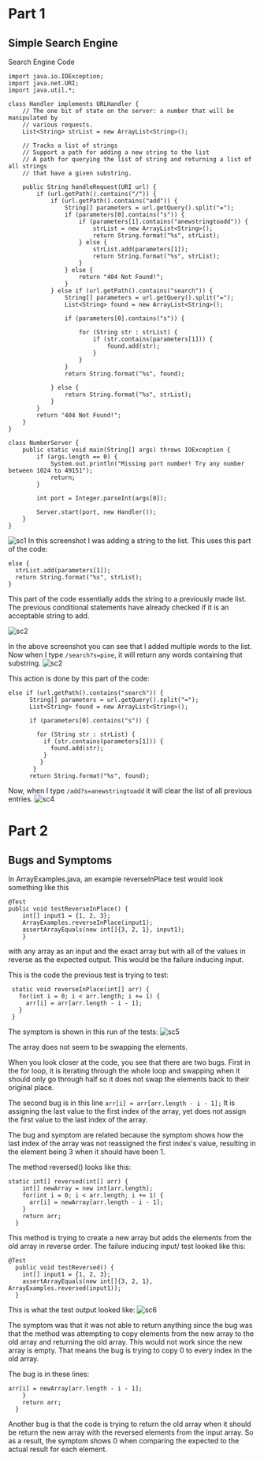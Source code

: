 # Part 1
## Simple Search Engine

Search Engine Code
```
import java.io.IOException;
import java.net.URI;
import java.util.*;

class Handler implements URLHandler {
    // The one bit of state on the server: a number that will be manipulated by
    // various requests.
    List<String> strList = new ArrayList<String>();

    // Tracks a list of strings
    // Support a path for adding a new string to the list
    // A path for querying the list of string and returning a list of all strings
    // that have a given substring.

    public String handleRequest(URI url) {
        if (url.getPath().contains("/")) {
            if (url.getPath().contains("add")) {
                String[] parameters = url.getQuery().split("=");
                if (parameters[0].contains("s")) {
                    if (parameters[1].contains("anewstringtoadd")) {
                        strList = new ArrayList<String>();
                        return String.format("%s", strList);
                    } else {
                        strList.add(parameters[1]);
                        return String.format("%s", strList);
                    }
                } else {
                    return "404 Not Found!";
                }
            } else if (url.getPath().contains("search")) {
                String[] parameters = url.getQuery().split("=");
                List<String> found = new ArrayList<String>();

                if (parameters[0].contains("s")) {

                    for (String str : strList) {
                        if (str.contains(parameters[1])) {
                            found.add(str);
                        }
                    }
                }
                return String.format("%s", found);

            } else {
                return String.format("%s", strList);
            }
        }
        return "404 Not Found!";
    }
}

class NumberServer {
    public static void main(String[] args) throws IOException {
        if (args.length == 0) {
            System.out.println("Missing port number! Try any number between 1024 to 49151");
            return;
        }

        int port = Integer.parseInt(args[0]);

        Server.start(port, new Handler());
    }
}
```


![sc1](https://user-images.githubusercontent.com/114266346/195961330-df135856-5850-40e8-b21d-655d76a7c9d6.png)
In this screenshot I was adding a string to the list. This uses this part of the code:

```
else {
  strList.add(parameters[1]);
  return String.format("%s", strList);
}
```
This part of the code essentially adds the string to a previously made list. 
The previous conditional statements have already checked if it is an acceptable string to add.

![sc2](https://user-images.githubusercontent.com/114266346/195962000-3c19648d-eb74-4d1a-98a8-61aeaaf93892.png)

In the above screenshot you can see that I added multiple words to the list. Now when I type `/search?s=pine`, it will return any words containing that substring.
![sc2](https://user-images.githubusercontent.com/114266346/195962150-10453ecf-f45c-4cf9-afa6-9ea09bcdcc45.png)

This action is done by this part of the code:
```
else if (url.getPath().contains("search")) {
      String[] parameters = url.getQuery().split("=");
      List<String> found = new ArrayList<String>();

      if (parameters[0].contains("s")) {

        for (String str : strList) {
          if (str.contains(parameters[1])) {
            found.add(str);
          }
         }
       }
      return String.format("%s", found);
```
Now, when I type `/add?s=anewstringtoadd` it will clear the list of all previous entries.
![sc4](https://user-images.githubusercontent.com/114266346/195962310-06f600d8-aefb-401b-838e-8c72eda4f800.png)

# Part 2
## Bugs and Symptoms

In ArrayExamples.java, an example reverseInPlace test would look something like this
```
@Test 
public void testReverseInPlace() {
    int[] input1 = {1, 2, 3};
    ArrayExamples.reverseInPlace(input1);
    assertArrayEquals(new int[]{3, 2, 1}, input1);
	}
 ```
 with any array as an input and the exact array but with all of the values in reverse as the expected output. This would be the failure inducing input.
 
 This is the code the previous test is trying to test:
 ```
  static void reverseInPlace(int[] arr) {
    for(int i = 0; i < arr.length; i += 1) {
      arr[i] = arr[arr.length - i - 1];
    }
  }
```

The symptom is shown in this run of the tests:
![sc5](https://user-images.githubusercontent.com/114266346/195962631-011a7066-379a-4261-94e6-5cef7db93dc4.png)

The array does not seem to be swapping the elements.

When you look closer at the code, you see that there are two bugs. 
First in the for loop, it is iterating through the whole loop and swapping when it should only go through half so it does not swap the elements back to their original place.

The second bug is in this line `arr[i] = arr[arr.length - i - 1];`
It is assigning the last value to the first index of the array, yet does not assign the first value to the last index of the array.

The bug and symptom are related because the symptom shows how the last index of the array was not reassigned the first index's value, resulting in the element being 3 when it should have been 1.


The method reversed() looks like this:
```
static int[] reversed(int[] arr) {
    int[] newArray = new int[arr.length];
    for(int i = 0; i < arr.length; i += 1) {
      arr[i] = newArray[arr.length - i - 1];
    }
    return arr;
  }
  ```
  
This method is trying to create a new array but adds the elements from the old array in reverse order.
The failure inducing input/ test looked like this:

```
@Test
  public void testReversed() {
    int[] input1 = {1, 2, 3};
    assertArrayEquals(new int[]{3, 2, 1}, ArrayExamples.reversed(input1));
  }
```

This is what the test output looked like:
![sc6](https://user-images.githubusercontent.com/114266346/195963018-7a6f127f-76d7-4353-b24b-d146c1cd3a56.png)

The symptom was that it was not able to return anything since the bug was that the method was attempting to copy elements from the new array to the old array and returning the old array.
This would not work since the new array is empty. That means the bug is trying to copy 0 to every index in the old array.

The bug is in these lines:
```
arr[i] = newArray[arr.length - i - 1];
    }
    return arr;
  }
```
Another bug is that the code is trying to return the old array when it should be return the new array with the reversed elements from the input array.
So as a result, the symptom shows 0 when comparing the expected to the actual result for each element.


